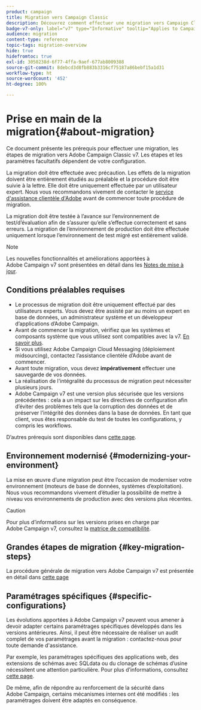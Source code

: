```yaml
---
product: campaign
title: Migration vers Campaign Classic
description: Découvrez comment effectuer une migration vers Campaign Classic à partir d'une version précédente de Campaign
badge-v7-only: label="v7" type="Informative" tooltip="Applies to Campaign Classic v7 only"
audience: migration
content-type: reference
topic-tags: migration-overview
hide: true
hidefromtoc: true
exl-id: 3050238d-6f77-4ffa-9aef-677ab8009388
source-git-commit: 8debcd3d8fb883b3316cf75187a86bebf15a1d31
workflow-type: ht
source-wordcount: '452'
ht-degree: 100%

---
```


# Prise en main de la migration{#about-migration}



Ce document présente les prérequis pour effectuer une migration, les étapes de migration vers Adobe Campaign Classic v7. Les étapes et les paramètres facultatifs dépendent de votre configuration.

La migration doit être effectuée avec précaution. Les effets de la migration doivent être entièrement étudiés au préalable et la procédure doit être suivie à la lettre. Elle doit être uniquement effectuée par un utilisateur expert. Nous vous recommandons vivement de contacter le [service d&#39;assistance clientèle d&#39;Adobe](https://helpx.adobe.com/fr/enterprise/admin-guide.html/enterprise/using/support-for-experience-cloud.ug.html) avant de commencer toute procédure de migration.

La migration doit être testée à l’avance sur l’environnement de test/d’évaluation afin de s’assurer qu’elle s’effectue correctement et sans erreurs. La migration de l’environnement de production doit être effectuée uniquement lorsque l’environnement de test migré est entièrement validé.

>[!NOTE]
>
>Les nouvelles fonctionnalités et améliorations apportées à Adobe Campaign v7 sont présentées en détail dans les [Notes de mise à jour](../../rn/using/latest-release.md).


## Conditions préalables requises

* Le processus de migration doit être uniquement effectué par des utilisateurs experts. Vous devez être assisté par au moins un expert en base de données, un administrateur système et un développeur d’applications d’Adobe Campaign.
* Avant de commencer la migration, vérifiez que les systèmes et composants système que vous utilisez sont compatibles avec la v7. [En savoir plus](../../rn/using/compatibility-matrix.md).
* Si vous utilisez Adobe Campaign Cloud Messaging (déploiement midsourcing), contactez l’assistance clientèle d’Adobe avant de commencer.
* Avant toute migration, vous devez **impérativement** effectuer une sauvegarde de vos données.
* La réalisation de l&#39;intégralité du processus de migration peut nécessiter plusieurs jours.
* Adobe Campaign v7 est une version plus sécurisée que les versions précédentes : cela a un impact sur les directives de configuration afin d’éviter des problèmes tels que la corruption des données et de préserver l’intégrité des données dans la base de données. En tant que client, vous êtes responsable du test de toutes les configurations, y compris les workflows.

D’autres prérequis sont disponibles dans [cette page](../../migration/using/before-starting-migration.md).


## Environnement modernisé {#modernizing-your-environment}

La mise en œuvre d’une migration peut être l’occasion de moderniser votre environnement (moteurs de base de données, systèmes d’exploitation). Nous vous recommandons vivement d’étudier la possibilité de mettre à niveau vos environnements de production avec des versions plus récentes.

>[!CAUTION]
>
>Pour plus d’informations sur les versions prises en charge par Adobe Campaign v7, consultez la [matrice de compatibilité](../../rn/using/compatibility-matrix.md).

## Grandes étapes de migration {#key-migration-steps}

La procédure générale de migration vers Adobe Campaign v7 est présentée en détail dans [cette page](../../migration/using/before-starting-migration.md)


## Paramétrages spécifiques {#specific-configurations}

Les évolutions apportées à Adobe Campaign v7 peuvent vous amener à devoir adapter certains paramétrages spécifiques développés dans les versions antérieures. Ainsi, il peut être nécessaire de réaliser un audit complet de vos paramétrages avant la migration : contactez-nous pour toute demande d&#39;assistance.

Par exemple, les paramétrages spécifiques des applications web, des extensions de schémas avec SQLdata ou du clonage de schémas d’usine nécessitent une attention particulière. Pour plus d’informations, consultez [cette page](../../migration/using/configuring-your-platform.md).

De même, afin de répondre au renforcement de la sécurité dans Adobe Campaign, certains mécanismes internes ont été modifiés : les paramétrages doivent être adaptés en conséquence.

